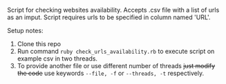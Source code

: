 Script for checking websites availability. Accepts .csv file with a list of urls as an imput.
Script requires urls to be specified in column named 'URL'.

Setup notes:
1. Clone this repo
2. Run command `ruby check_urls_availability.rb` to execute script on example csv in two threads.
3. To provide another file or use different number of threads ~~just modify the code~~ use keywords `--file, -f` or `--threads, -t` respectively.

